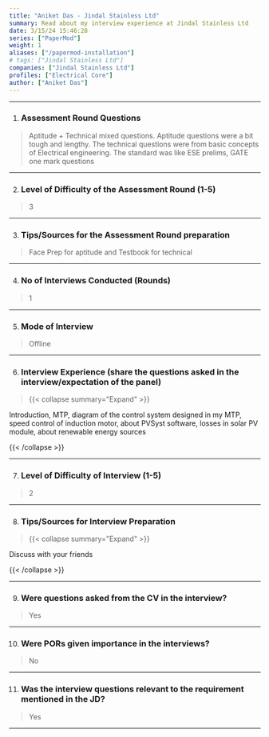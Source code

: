 ```yaml
---
title: "Aniket Das - Jindal Stainless Ltd"
summary: Read about my interview experience at Jindal Stainless Ltd
date: 3/15/24 15:46:28
series: ["PaperMod"]
weight: 1
aliases: ["/papermod-installation"]
# tags: ["Jindal Stainless Ltd"]
companies: ["Jindal Stainless Ltd"]
profiles: ["Electrical Core"]
author: ["Aniket Das"]
---
```

---
1. ### Assessment Round Questions

> Aptitude + Technical mixed questions. Aptitude questions were a bit tough and lengthy. The technical questions were from basic concepts of Electrical engineering. The standard was like ESE prelims, GATE one mark questions

---

2. ### Level of Difficulty of the Assessment Round (1-5)

> 3

---

3. ### Tips/Sources for the Assessment Round preparation

> Face Prep for aptitude and Testbook for technical

---

4. ### No of Interviews Conducted (Rounds)

> 1

---

5. ### Mode of Interview

> Offline

---

6. ### Interview Experience (share the questions asked in the interview/expectation of the panel)

> {{< collapse summary="Expand" >}}

Introduction, MTP, diagram of the control system designed in my MTP, speed control of induction motor, about PVSyst software, losses in solar PV module, about renewable energy sources

{{< /collapse >}}

---

7. ### Level of Difficulty of Interview (1-5)

> 2

---

8. ### Tips/Sources for Interview Preparation

> {{< collapse summary="Expand" >}}

Discuss with your friends

{{< /collapse >}}

---

9. ### Were questions asked from the CV in the interview?

> Yes

---

10. ### Were PORs given importance in the interviews?

> No

---

11. ### Was the interview questions relevant to the requirement mentioned in the JD?

> Yes

---

